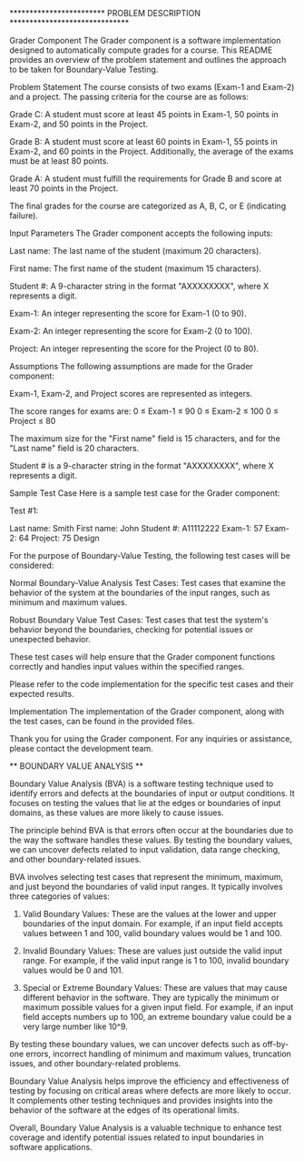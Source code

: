 ************************ PROBLEM DESCRIPTION ******************************

Grader Component
The Grader component is a software implementation designed to automatically compute grades for a course. 
This README provides an overview of the problem statement and outlines the approach to be taken for Boundary-Value Testing.

Problem Statement
The course consists of two exams (Exam-1 and Exam-2) and a project. The passing criteria for the course are as follows:

Grade C: A student must score at least 45 points in Exam-1, 50 points in Exam-2, and 50 points in the Project.

Grade B: A student must score at least 60 points in Exam-1, 55 points in Exam-2, and 60 points in the Project. Additionally, the average of the exams must be at least 80 points.

Grade A: A student must fulfill the requirements for Grade B and score at least 70 points in the Project.

The final grades for the course are categorized as A, B, C, or E (indicating failure).

Input Parameters
The Grader component accepts the following inputs:

Last name: The last name of the student (maximum 20 characters).

First name: The first name of the student (maximum 15 characters).

Student #: A 9-character string in the format "AXXXXXXXX", where X represents a digit.

Exam-1: An integer representing the score for Exam-1 (0 to 90).

Exam-2: An integer representing the score for Exam-2 (0 to 100).

Project: An integer representing the score for the Project (0 to 80).

Assumptions
The following assumptions are made for the Grader component:

Exam-1, Exam-2, and Project scores are represented as integers.

The score ranges for exams are:
0 ≤ Exam-1 ≤ 90
0 ≤ Exam-2 ≤ 100
0 ≤ Project ≤ 80

The maximum size for the "First name" field is 15 characters, and for the "Last name" field is 20 characters.

Student # is a 9-character string in the format "AXXXXXXXX", where X represents a digit.

Sample Test Case
Here is a sample test case for the Grader component:

Test #1:

Last name: Smith
First name: John
Student #: A11112222
Exam-1: 57
Exam-2: 64
Project: 75
Design

For the purpose of Boundary-Value Testing, the following test cases will be considered:

Normal Boundary-Value Analysis Test Cases: Test cases that examine the behavior of the system at the boundaries of the input ranges, such as minimum and maximum values.

Robust Boundary Value Test Cases: Test cases that test the system's behavior beyond the boundaries, checking for potential issues or unexpected behavior.

These test cases will help ensure that the Grader component functions correctly and handles input values within the specified ranges.

Please refer to the code implementation for the specific test cases and their expected results.

Implementation
The implementation of the Grader component, along with the test cases, can be found in the provided files.

Thank you for using the Grader component. For any inquiries or assistance, please contact the development team.

** BOUNDARY VALUE ANALYSIS ** 

Boundary Value Analysis (BVA) is a software testing technique used to identify errors and defects at the boundaries of input or output conditions. 
It focuses on testing the values that lie at the edges or boundaries of input domains, as these values are more likely to cause issues.

The principle behind BVA is that errors often occur at the boundaries due to the way the software handles these values. 
By testing the boundary values, we can uncover defects related to input validation, data range checking, and other boundary-related issues.

BVA involves selecting test cases that represent the minimum, maximum, and just beyond the boundaries of valid input ranges. 
It typically involves three categories of values:

1. Valid Boundary Values: These are the values at the lower and upper boundaries of the input domain. 
   For example, if an input field accepts values between 1 and 100, valid boundary values would be 1 and 100.

2. Invalid Boundary Values: These are values just outside the valid input range. 
   For example, if the valid input range is 1 to 100, invalid boundary values would be 0 and 101.

3. Special or Extreme Boundary Values: These are values that may cause different behavior in the software.
   They are typically the minimum or maximum possible values for a given input field.
   For example, if an input field accepts numbers up to 100, an extreme boundary value could be a very large number like 10^9.

By testing these boundary values, we can uncover defects such as off-by-one errors, incorrect handling of minimum and maximum values, truncation issues, and other boundary-related problems.

Boundary Value Analysis helps improve the efficiency and effectiveness of testing by focusing on critical areas where defects are more likely to occur. 
It complements other testing techniques and provides insights into the behavior of the software at the edges of its operational limits.

Overall, Boundary Value Analysis is a valuable technique to enhance test coverage and identify potential issues related to input boundaries in software applications.
